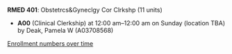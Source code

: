 **RMED 401**: Obstetrcs&Gyneclgy Cor Clrkshp (11 units)

- **A00** (Clinical Clerkship) at 12:00 am–12:00 am on Sunday (location TBA) by Deak, Pamela W (A03708568)

[Enrollment numbers over time](./RMED401.tsv)
